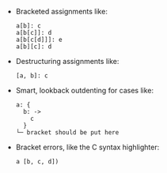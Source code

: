 - Bracketed assignments like:

      a[b]: c
      a[b[c]]: d
      a[b[c[d]]]: e
      a[b][c]: d

- Destructuring assignments like:

      [a, b]: c

- Smart, lookback outdenting for cases like:

      a: {
        b: ->
          c
        }
      └─ bracket should be put here

- Bracket errors, like the C syntax highlighter:

      a [b, c, d])
